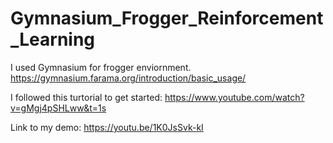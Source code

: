# Gymnasium_Frogger_Reinforcement_Learning

I used Gymnasium for frogger enviornment.
https://gymnasium.farama.org/introduction/basic_usage/

I followed this turtorial to get started: https://www.youtube.com/watch?v=gMgj4pSHLww&t=1s

Link to my demo: https://youtu.be/1K0JsSvk-kI
